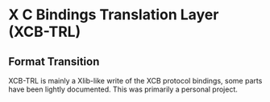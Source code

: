 # X C Bindings Translation Layer (XCB-TRL)
## Format Transition

XCB-TRL is mainly a Xlib-like write of the XCB protocol bindings, some parts have been lightly documented. This was primarily a personal project.
